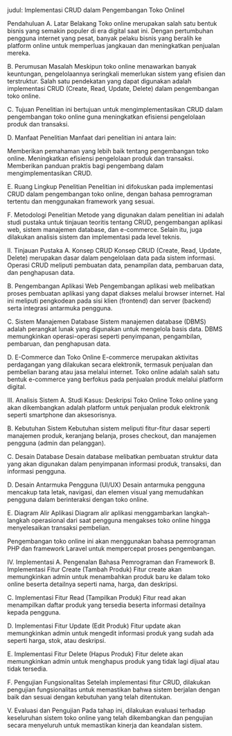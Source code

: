 judul: Implementasi CRUD dalam Pengembangan Toko OnlineI


Pendahuluan
A. Latar Belakang
Toko online merupakan salah satu bentuk bisnis yang semakin populer di era digital saat ini. Dengan pertumbuhan pengguna internet yang pesat, banyak pelaku bisnis yang beralih ke platform online untuk memperluas jangkauan dan meningkatkan penjualan mereka.

B. Perumusan Masalah
Meskipun toko online menawarkan banyak keuntungan, pengelolaannya seringkali memerlukan sistem yang efisien dan terstruktur. Salah satu pendekatan yang dapat digunakan adalah implementasi CRUD (Create, Read, Update, Delete) dalam pengembangan toko online.

C. Tujuan
Penelitian ini bertujuan untuk mengimplementasikan CRUD dalam pengembangan toko online guna meningkatkan efisiensi pengelolaan produk dan transaksi.

D. Manfaat Penelitian
Manfaat dari penelitian ini antara lain:

Memberikan pemahaman yang lebih baik tentang pengembangan toko online.
Meningkatkan efisiensi pengelolaan produk dan transaksi.
Memberikan panduan praktis bagi pengembang dalam mengimplementasikan CRUD.

E. Ruang Lingkup Penelitian
Penelitian ini difokuskan pada implementasi CRUD dalam pengembangan toko online, dengan bahasa pemrograman tertentu dan menggunakan framework yang sesuai.

F. Metodologi Penelitian
Metode yang digunakan dalam penelitian ini adalah studi pustaka untuk tinjauan teoritis tentang CRUD, pengembangan aplikasi web, sistem manajemen database, dan e-commerce. Selain itu, juga dilakukan analisis sistem dan implementasi pada level teknis.

II. Tinjauan Pustaka
A. Konsep CRUD
Konsep CRUD (Create, Read, Update, Delete) merupakan dasar dalam pengelolaan data pada sistem informasi. Operasi CRUD meliputi pembuatan data, penampilan data, pembaruan data, dan penghapusan data.

B. Pengembangan Aplikasi Web
Pengembangan aplikasi web melibatkan proses pembuatan aplikasi yang dapat diakses melalui browser internet. Hal ini meliputi pengkodean pada sisi klien (frontend) dan server (backend) serta integrasi antarmuka pengguna.

C. Sistem Manajemen Database
Sistem manajemen database (DBMS) adalah perangkat lunak yang digunakan untuk mengelola basis data. DBMS memungkinkan operasi-operasi seperti penyimpanan, pengambilan, pembaruan, dan penghapusan data.

D. E-Commerce dan Toko Online
E-commerce merupakan aktivitas perdagangan yang dilakukan secara elektronik, termasuk penjualan dan pembelian barang atau jasa melalui internet. Toko online adalah salah satu bentuk e-commerce yang berfokus pada penjualan produk melalui platform digital.

III. Analisis Sistem
A. Studi Kasus: Deskripsi Toko Online
Toko online yang akan dikembangkan adalah platform untuk penjualan produk elektronik seperti smartphone dan aksesorisnya.

B. Kebutuhan Sistem
Kebutuhan sistem meliputi fitur-fitur dasar seperti manajemen produk, keranjang belanja, proses checkout, dan manajemen pengguna (admin dan pelanggan).

C. Desain Database
Desain database melibatkan pembuatan struktur data yang akan digunakan dalam penyimpanan informasi produk, transaksi, dan informasi pengguna.

D. Desain Antarmuka Pengguna (UI/UX)
Desain antarmuka pengguna mencakup tata letak, navigasi, dan elemen visual yang memudahkan pengguna dalam berinteraksi dengan toko online.

E. Diagram Alir Aplikasi
Diagram alir aplikasi menggambarkan langkah-langkah operasional dari saat pengguna mengakses toko online hingga menyelesaikan transaksi pembelian.

Pengembangan toko online ini akan menggunakan bahasa pemrograman PHP dan framework Laravel untuk mempercepat proses pengembangan.

IV. Implementasi
A. Pengenalan Bahasa Pemrograman dan Framework
B. Implementasi Fitur Create (Tambah Produk)
Fitur create akan memungkinkan admin untuk menambahkan produk baru ke dalam toko online beserta detailnya seperti nama, harga, dan deskripsi.

C. Implementasi Fitur Read (Tampilkan Produk)
Fitur read akan menampilkan daftar produk yang tersedia beserta informasi detailnya kepada pengguna.

D. Implementasi Fitur Update (Edit Produk)
Fitur update akan memungkinkan admin untuk mengedit informasi produk yang sudah ada seperti harga, stok, atau deskripsi.

E. Implementasi Fitur Delete (Hapus Produk)
Fitur delete akan memungkinkan admin untuk menghapus produk yang tidak lagi dijual atau tidak tersedia.

F. Pengujian Fungsionalitas
Setelah implementasi fitur CRUD, dilakukan pengujian fungsionalitas untuk memastikan bahwa sistem berjalan dengan baik dan sesuai dengan kebutuhan yang telah ditentukan.

V. Evaluasi dan Pengujian
Pada tahap ini, dilakukan evaluasi terhadap keseluruhan sistem toko online yang telah dikembangkan dan pengujian secara menyeluruh untuk memastikan kinerja dan keandalan sistem.
